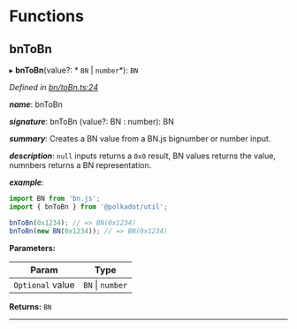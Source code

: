 

# Functions

<a id="bntobn"></a>

##  bnToBn

▸ **bnToBn**(value?: * `BN` &#124; `number`*): `BN`

*Defined in [bn/toBn.ts:24](https://github.com/polkadot-js/common/blob/67f66a3/packages/util/src/bn/toBn.ts#L24)*

*__name__*: bnToBn

*__signature__*: bnToBn (value?: BN : number): BN

*__summary__*: Creates a BN value from a BN.js bignumber or number input.

*__description__*: `null` inputs returns a `0x0` result, BN values returns the value, numnbers returns a BN representation.

*__example__*:   

```javascript
import BN from 'bn.js';
import { bnToBn } from '@polkadot/util';

bnToBn(0x1234); // => BN(0x1234)
bnToBn(new BN(0x1234)); // => BN(0x1234)
```

**Parameters:**

| Param | Type |
| ------ | ------ |
| `Optional` value |  `BN` &#124; `number`|

**Returns:** `BN`

___

